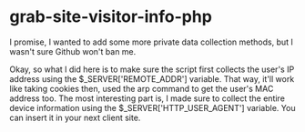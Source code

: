 # grab-site-visitor-info-php

I promise, I wanted to add some more private data collection methods, but I wasn't sure Github won't ban me. 

Okay, so what I did here is to make sure the script first collects the user's IP address using the $_SERVER['REMOTE_ADDR'] variable. That way, it'll work like taking cookies then, used the arp command to get the user's MAC address too. The most interesting part is, I made sure to collect the entire device information using the $_SERVER['HTTP_USER_AGENT'] variable. You can insert it in your next client site.
